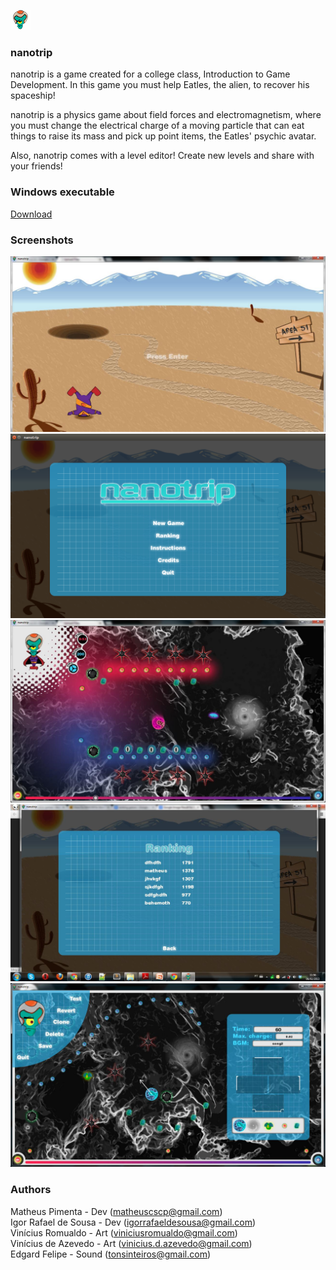 ![Eatles](https://raw.githubusercontent.com/matheuscscp/nanotrip/gh-pages/images/icon.png)

### nanotrip
nanotrip is a game created for a college class, Introduction to Game Development. In this game you must help Eatles, the alien, to recover his spaceship!

nanotrip is a physics game about field forces and electromagnetism, where you must change the electrical charge of a moving particle that can eat things to raise its mass and pick up point items, the Eatles' psychic avatar.

Also, nanotrip comes with a level editor! Create new levels and share with your friends!

### Windows executable
[Download](https://downloads.sourceforge.net/project/nanotrip/nanotrip.zip?r=https%3A%2F%2Fsourceforge.net%2Fprojects%2Fnanotrip%2F&ts=1360884880&use_mirror=ufpr)

### Screenshots
![Splash screen](https://raw.githubusercontent.com/matheuscscp/nanotrip/gh-pages/images/splash_screen.png)
![Title screen](https://raw.githubusercontent.com/matheuscscp/nanotrip/gh-pages/images/title_screen.png)
![Level one](https://raw.githubusercontent.com/matheuscscp/nanotrip/gh-pages/images/level_one.png)
![Ranking](https://raw.githubusercontent.com/matheuscscp/nanotrip/gh-pages/images/ranking.png)
![Map editor](https://raw.githubusercontent.com/matheuscscp/nanotrip/gh-pages/images/map_editor.png)

### Authors
Matheus Pimenta - Dev (matheuscscp@gmail.com)<br />
Igor Rafael de Sousa - Dev (igorrafaeldesousa@gmail.com)<br />
Vinícius Romualdo - Art (viniciusromualdo@gmail.com)<br />
Vinícius de Azevedo - Art (vinicius.d.azevedo@gmail.com)<br />
Edgard Felipe - Sound (tonsinteiros@gmail.com)
